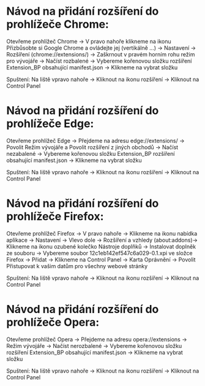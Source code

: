 # Návod na přidání rozšíření do prohlížeče Chrome:
Otevřeme prohlížeč Chrome -> V pravo nahoře klikneme na ikonu Přizbůsobte si Google Chrome a ovládejte jej (vertikálně ...) -> Nastavení -> Rozšíření (chrome://extensions/) -> Zaškrnout v pravém horním rohu režim pro vývojáře -> Načíst rozbalené -> Vybereme kořenovou složku rozšíření Extension_BP obsahující manifest.json -> Klikneme na vybrat složku

Spuštení: Na liště vpravo nahoře -> Kliknout na ikonu rozšíření -> Kliknout na Control Panel

# Návod na přidání rozšíření do prohlížeče Edge:
Otevřeme prohlížeč Edge -> Přejdeme na adresu edge://extensions/ -> Povolit Režim vývojáře a Povolit rozšíření z jiných obchodů -> Načíst nezabalené -> Vybereme kořenovou složku Extension_BP rozšíření obsahující manifest.json -> Klikneme na vybrat složku

Spuštení: Na liště vpravo nahoře -> Kliknout na ikonu rozšíření -> Kliknout na Control Panel

# Návod na přidání rozšíření do prohlížeče Firefox:
Otevřeme prohlížeč Firefox -> V pravo nahoře -> Klikneme na ikonu nabídka aplikace -> Nastavení -> Vlevo dole -> Rozšíření a vzhledy (about:addons)-> Klikneme na ikonu ozubené kolečko Nástroje doplňků -> Instalovat doplněk ze souboru -> Vybereme soubor 12c1eb142ef547c6a029-0.1.xpi ve složce Firefox -> Přidat -> Klikneme na Control Panel -> Karta Oprávnění -> Povolit Přistupovat k vašim datům pro všechny webové stránky

Spuštení: Na liště vpravo nahoře -> Kliknout na ikonu rozšíření -> Kliknout na Control Panel

# Návod na přidání rozšíření do prohlížeče Opera:
Otevřeme prohlížeč Opera -> Přejdeme na adresu opera://extensions -> Režim vývojáře -> Načíst nerozbalené -> Vybereme kořenovou složku rozšíření Extension_BP obsahující manifest.json -> Klikneme na vybrat složku

Spuštení: Na liště vpravo nahoře -> Kliknout na ikonu rozšíření -> Kliknout na Control Panel